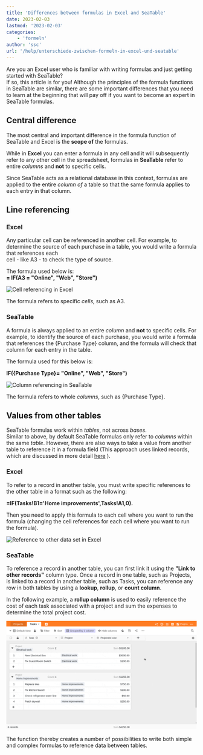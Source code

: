 ```yaml
---
title: 'Differences between formulas in Excel and SeaTable'
date: 2023-02-03
lastmod: '2023-02-03'
categories:
    - 'formeln'
author: 'ssc'
url: '/help/unterschiede-zwischen-formeln-in-excel-und-seatable'
---
```


Are you an Excel user who is familiar with writing formulas and just getting started with SeaTable?  
If so, this article is for you! Although the principles of the formula functions in SeaTable are similar, there are some important differences that you need to learn at the beginning that will pay off if you want to become an expert in SeaTable formulas.

## Central difference

The most central and important difference in the formula function of SeaTable and Excel is the **scope of** the formulas.

While in **Excel** you can enter a formula in any cell and it will subsequently refer to any other cell in the spreadsheet, formulas in **SeaTable** refer to entire _columns_ and **not** to specific cells.

Since SeaTable acts as a relational database in this context, formulas are applied to the entire _column of_ a table so that the same formula applies to each entry in that column.

## Line referencing

### Excel

Any particular cell can be referenced in another cell. For example, to determine the source of each purchase in a table, you would write a formula that references each  
cell - like A3 - to check the type of source.

The formula used below is:  
**\= IF(A3 = "Online", "Web", "Store")**

![Cell referencing in Excel](https://seatable.io/wp-content/uploads/2023/01/table-excel-vs.-seatable-1.png)

The formula refers to specific _cells_, such as A3.

### SeaTable

A formula is always applied to an entire _column_ and **not** to specific cells. For example, to identify the source of each purchase, you would write a formula that references the {Purchase Type} column, and the formula will check that column for each entry in the table.

The formula used for this below is:

**IF({Purchase Type}= "Online", "Web", "Store")**

![Column referencing in SeaTable](https://seatable.io/wp-content/uploads/2023/01/table-excel-vs-seatable-2.png)

The formula refers to whole _columns_, such as {Purchase Type}.

## Values from other tables

SeaTable formulas work within _tables_, not across _bases_.  
Similar to above, by default SeaTable formulas only refer to _columns_ within the same _table_. However, there are also ways to take a value from another table to reference it in a formula field (This approach uses linked records, which are discussed in more detail [here](https://seatable.io/en/docs/verknuepfungen/wie-man-tabellen-in-seatable-miteinander-verknuepft/) ).

### Excel

To refer to a record in another table, you must write specific references to the other table in a format such as the following:

**\=IF(Tasks!B1='Home improvements',Tasks!A1,0).**

Then you need to apply this formula to each cell where you want to run the formula (changing the cell references for each cell where you want to run the formula).

![Reference to other data set in Excel](https://seatable.io/wp-content/uploads/2023/01/table-excel-vs-seatable-3.png)

### SeaTable

To reference a record in another table, you can first link it using the **"Link to other records"** column type. Once a record in one table, such as Projects, is linked to a record in another table, such as Tasks, you can reference any row in both tables by using a **lookup**, **rollup**, or **count column**.

In the following example, a **rollup column** is used to easily reference the cost of each task associated with a project and sum the expenses to determine the total project cost.

![Rollup column to reference the cost of each task associated with a project and total the expenses to determine the total project cost.](images/reference-to-other-bases.gif)

The function thereby creates a number of possibilities to write both simple and complex formulas to reference data between tables.
